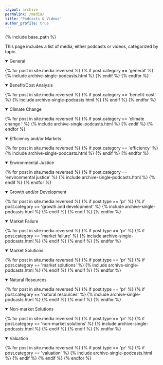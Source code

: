 ```yaml
---
layout: archive
permalink: /media/
title: "Podcasts & Videos"
author_profile: true
---
```


<!-- Google tag (gtag.js) -->
<script async src="https://www.googletagmanager.com/gtag/js?id=G-8CEVZ95BRH"></script>
<script>
  window.dataLayer = window.dataLayer || [];
  function gtag(){dataLayer.push(arguments);}
  gtag('js', new Date());

  gtag('config', 'G-8CEVZ95BRH');
</script>

{% include base_path %}

This page includes a list of media, either podcasts or videos, categorized by topic. 

<details open>
<summary>
General
</summary>

{% for post in site.media reversed %}
    {% if post.category == 'general' %}
      {% include archive-single-podcasts.html %}
    {% endif %}
{% endfor %}

</details>


<details open>
<summary class="id1">
Benefit/Cost Analysis
</summary>

{% for post in site.media reversed %}
  {% if post.category == 'benefit-cost' %}
    {% include archive-single-podcasts.html %}
  {% endif %}
{% endfor %}

</details>


<details open>
<summary class="id2">
Climate Change
</summary>

{% for post in site.media reversed %}
  {% if post.category == 'climate change  ' %}
    {% include archive-single-podcasts.html %}
  {% endif %}
{% endfor %}

</details>


<details open>
<summary>
Efficiency and/or Markets
</summary>

{% for post in site.media reversed %}
  {% if post.category == 'efficiency' %}
    {% include archive-single-podcasts.html %}
  {% endif %}
{% endfor %}

</details>

<details open>
<summary class = "id1">
Environmental Justice
</summary>

{% for post in site.media reversed %}
    {% if post.category == 'environmental justice' %}
      {% include archive-single-podcasts.html %}
    {% endif %}
{% endfor %}

</details>


<details open>
<summary class="id2">
Growth and/or Development
</summary>

{% for post in site.media reversed %}
  {% if post.type == 'pr' %}
    {% if post.category == 'growth and development' %}
    {% include archive-single-podcasts.html %}
    {% endif %}
  {% endif %}
{% endfor %}

</details>

<details open>
<summary>
Market Failure
</summary>

{% for post in site.media reversed %}
  {% if post.type == 'pr' %}
    {% if post.category == 'market failure' %}
    {% include archive-single-podcasts.html %}
    {% endif %}
  {% endif %}
{% endfor %}

</details>

<details open>
<summary class="id1">
Market Solutions
</summary>

{% for post in site.media reversed %}
  {% if post.type == 'pr' %}
    {% if post.category == 'market solutions' %}
    {% include archive-single-podcasts.html %}
    {% endif %}
  {% endif %}
{% endfor %}

</details>

<details open>
<summary class="id2">
Natural Resources
</summary>

{% for post in site.media reversed %}
  {% if post.type == 'pr' %}
    {% if post.category == 'natural resources' %}
    {% include archive-single-podcasts.html %}
    {% endif %}
  {% endif %}
{% endfor %}

</details>


<details open>
<summary>
Non-market Solutions
</summary>

{% for post in site.media reversed %}
  {% if post.type == 'pr' %}
    {% if post.category == 'non-market solutions' %}
    {% include archive-single-podcasts.html %}
    {% endif %}
  {% endif %}
{% endfor %}

</details>

<details open>
<summary class="id1">
Valuation
</summary>

{% for post in site.media reversed %}
  {% if post.type == 'pr' %}
    {% if post.category == 'valuation' %}
    {% include archive-single-podcasts.html %}
    {% endif %}
  {% endif %}
{% endfor %}

</details>
  